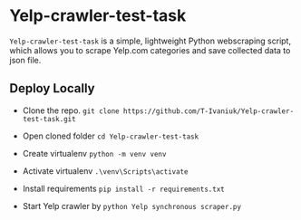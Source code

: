 # Yelp-crawler-test-task

`Yelp-crawler-test-task` is a simple, lightweight Python webscraping script, which allows you to scrape Yelp.com categories and save collected data to json file.

## Deploy Locally

- Clone the repo. 
`git clone https://github.com/T-Ivaniuk/Yelp-crawler-test-task.git`

- Open сloned folder
`cd Yelp-crawler-test-task`

- Create virtualenv
`python -m venv venv`

- Activate virtualenv
`.\venv\Scripts\activate`

- Install requirements
`pip install -r requirements.txt`

- Start Yelp crawler by
`python Yelp synchronous scraper.py`
